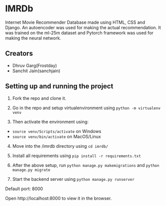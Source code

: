 # IMRDb

Internet Movie Recommender Database made using HTML, CSS and Django. An autoencoder was used for making the actual recommendation. It was trained on the ml-25m dataset and Pytorch framework was used for making the neural network.

## Creators
 
- Dhruv Garg(Frostday)
- Sanchit Jain(sanchjain)

## Setting up and running the project

1. Fork the repo and clone it.

2. Go in the repo and setup virtualenvironment using ```python -m virtualenv venv```

3. Then activate the environment using:
- ```source venv/Scripts/activate``` on Windows
- ```source venv/bin/activate``` on MacOS/Linux

4. Move into the /imrdb directory using ```cd imrdb/```

5. Install all requirements using ```pip install -r requirements.txt```

6. After the above setup, run ```python manage.py makemigrations``` and ```python manage.py migrate```

7. Start the backend server using ```python manage.py runserver```

Default port: 8000

Open http://localhost:8000 to view it in the browser.

